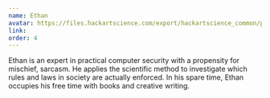 ```yaml
---
name: Ethan
avatar: https://files.hackartscience.com/export/hackartscience_common/people/ethan.svg
link:
order: 4
---
```


Ethan is an expert in practical computer security with a propensity for mischief, sarcasm.
He applies the scientific method to investigate which rules and laws in society are actually enforced.
In his spare time, Ethan occupies his free time with books and creative writing.
